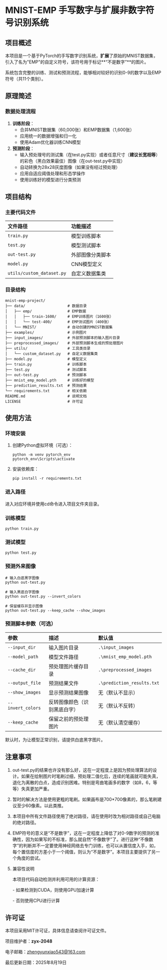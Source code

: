 # MNIST-EMP 手写数字与扩展非数字符号识别系统

## 项目概述



本项目是一个基于PyTorch的手写数字识别系统，**扩展**了原始的MNIST数据集，引入了名为"EMP"的自定义符号，该符号用于标记**“不是数字”**的图片。

系统包含完整的训练、测试和预测流程，能够相对较好的识别0-9的数字以及EMP符号（共11个类别）。

## 原理简述

### 数据处理流程

1. **训练阶段**：
   - 合并MNIST数据集（60,000张）和EMP数据集（1,600张）
   - 应用统一的数据增强和归一化
   - 使用Adam优化器训练CNN模型
2. **预测阶段**：
   - 输入预处理号的测试集（在test.py实现）或者任意尺寸（**建议长宽相等**）的彩色（黑白效果最佳）图像（在out-test.py中实现）
   - 自动转换为28x28灰度图像（如果没有经过预处理）
   - 应用自适应阈值处理和形态学操作
   - 使用训练好的模型进行分类预测

## 项目结构

### 主要代码文件

| 文件路径                  | 功能描述         |
| :------------------------ | :--------------- |
| `train.py`                | 模型训练脚本     |
| `test.py`                 | 模型测试脚本     |
| `out-test.py`             | 外部图像分类脚本 |
| `model.py`                | CNN模型定义      |
| `utils/custom_dataset.py` | 自定义数据集类   |

### 目录结构

```
mnist-emp-project/
├── data/                   # 数据目录
│   ├── emp/                # EMP数据
│   │   ├── train-1600/     # EMP训练图片（1600张）
│   │   └── test-400/       # EMP测试图片（400张）
│   └── MNIST/              # 自动创建的MNIST数据集
├── examples/               # 示例图片
├── input_images/           # 外部预测脚本的输入图片目录
├── preprocessed_images/    # 外部预测脚本生成的预处理图片
├── utils/                  # 工具类目录
│   └── custom_dataset.py   # 自定义数据集类
├── model.py                # 模型定义
├── train.py                # 训练脚本
├── test.py                 # 测试脚本
├── out-test.py             # 预测脚本
├── mnist_emp_model.pth     # 训练好的模型
├── prediction_results.txt  # 预测结果
└── requirements.txt        # 相关依赖
README.md                   # 说明文档
LICENSE                     # 许可证
```

## 使用方法

### 环境安装

1. 创建Python虚拟环境（可选）：

   ```
   python -m venv pytorch_env
   pytorch_env\Scripts\activate
   ```

2. 安装依赖库：

   ```
   pip install -r requirements.txt
   ```

### 进入路径

进入对应环境并使用cd命令进入项目文件夹目录。

### 训练模型

```
python train.py
```

### 测试模型

```
python test.py
```

### 预测外来图像

```
# 输入白底黑字图像
python out-test.py

# 输入黑底白字图像
python out-test.py --invert_colors

# 保留缓存并显示图像
python out-test.py --keep_cache --show_images
```

### 预测脚本参数（可选）

| 参数              | 描述                         | 默认值                     |
| :---------------- | :--------------------------- | :------------------------- |
| `--input_dir`     | 输入图片目录                 | `.\input_images`           |
| `--model_path`    | 模型文件路径                 | `.\mnist_emp_model.pth`    |
| `--cache_dir`     | 预处理图片缓存目录           | `.\preprocessed_images`    |
| `--output_file`   | 预测结果文件                 | `.\prediction_results.txt` |
| `--show_images`   | 显示预测结果图像             | 无（默认不显示）           |
| `--invert_colors` | 反转图像颜色（识别黑底白字） | 无（默认不反转）           |
| `--keep_cache`    | 保留之前的预处理图片         | 无（默认清空缓存）         |

默认时，为让模型正常识别，请提供白底黑字图片。

## 注意事项

1. out-test.py的结果也许没有那么好，这在一定程度上是因为预处理算法的设计。如果在绘制图片时笔刷过细，预处理二值化后，连续的笔画就可能失真，退化为离散的白点，造成识别困难。特别是弯曲笔画多的数字（如8，6，等等）失真更加严重。

2. 暂时的解决方法是使用更粗的笔刷。如果画布是700*700像素的，那么笔刷建议至少60像素。以此类推。

3. 本项目中所有文件路径使用了绝对路径，请在使用时改为相对路径或自己电脑的绝对路径。

4. EMP符号的意义是“不是数字”，这在一定程度上降低了对0-9数字的预测的准确性，因为如果写的不标准，那么就自然“不像数字”了。进行这种“不像数字”的判断并不一定要使用神经网络去专门训练，也可以从置信度入手，如，每个置信度的方差小于一个阈值，则认为“不是数字”。本项目主要提供了另一个角度的尝试。

5.  兼容性说明

    本项目代码自动检测并利用可用的计算资源：

    \- 如果检测到CUDA，则使用GPU加速计算

    \- 否则使用CPU进行计算

## 许可证

本项目采用MIT许可证，具体信息请查阅许可证文件。



项目维护者：**zyx-2048**

电子邮箱：zhengyunxiao543@163.com

最后更新日期：2025年8月19日